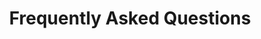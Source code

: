 ---
title: Frequently Asked Questions
sidenav: true
parent: About
category: FEHRM Overview
sortOrder: 1
faqQuestions:
  - question: What is the Federal Electronic Health Record Modernization office’s role in the electronic health record space?
    answer: Chartered in December 2019, the Federal Electronic Health Record Modernization (FEHRM) office works within the federal space to implement a single, common federal electronic health record (EHR) that enhances patient care and provider effectiveness. The FEHRM unites efforts and delivers common capabilities that enable the Department of Defense (DOD), Department of Veterans Affairs (VA), Department of Homeland Security’s U.S. Coast Guard (USCG), Department of Commerce's National Oceanic and Atmospheric Administration (NOAA) and other federal agencies to deploy the federal EHR. Common capabilities refer to common solutions, tools and activities identified as needed to effectively deploy the federal EHR.<br /><br />The common capabilities the FEHRM delivers in support of the federal EHR include managing the Federal Enclave; managing the joint health information exchange; leading analysis and integration of deployment activities at joint sharing sites; overseeing EHR configuration and content changes; providing software updates and solutions; tracking joint risks, issues and opportunities as well as lessons learned; maintaining an integrated master schedule; and advancing interoperability.<br /><br />These capabilities are also helping drive federal solutions to support effective health care delivery within the federal space that puts patients in the center. Through the FEHRM’s contributions and solutions, federal agencies like DOD, VA and USCG can lead the deployment of the federal EHR.<br /><br />Visit the <a href="/about-fehrm">What is the FEHRM</a> section of the <a href="/">FEHRM website</a> to learn more about the FEHRM.
  - question: Is the federal EHR truly a single record, or just DOD and VA products running side by side?
    answer: The Department of Defense (DOD), Department of Veterans Affairs (VA), Department of Homeland Security’s U.S. Coast Guard (USCG) and Department of Homeland Security's National Oceanic and Atmospheric Administration (NOAA) are all implementingthe same single, common federal electronic health record (EHR). The DOD, USCG and NOAA named the EHR MHS GENESIS, while VA refers to it as the new EHR. However, the federal EHR is the same single instance of the commercial product (Oracle CernerMillennium) the Departments purchased. The Departments are not developing different custom systems.<br /><br />With that, DOD and VA are given a certain amount of flexibility to configure the federal EHR differently to meet specific facilities’ needs while still maintaining interoperability between the Departments. Regardless, they are using the same instance of the federal EHR.<br /><br />The Departments purchased a commercial product (Oracle Cerner Millennium) and must first maximize the solutions available within the product. Occasionally, elements of the core product require configuration changes to meet departmental or business requirements.<br /><br />Through established governance and change control processes, DOD and VA sites can each request configuration changes (e.g., add, edit or remove user roles, workflows and other configuration items such as interfaces, forms, assessments and scales) as long as these changes do not undermine interoperability between the Departments. Approved changes are implemented within the federal EHR, and any Departments using the EHR have access to these changes.<br /><br />The FEHRM focuses primarily on determining ways to converge EHR configurations tostreamline the patient and provider experience between the Departments. The goal isto ensure providers have a common user experience defined by evidence-based best practices, and patients have a consistent care experience, regardless of where they get care.
  - question: How is the Federal Electronic Health Record Modernization office different from the Interagency Program Office?
    answer: The Interagency Program Office (IPO) served as a successful coordinating body providing measurable impact on setting health data standards for the Department of Defense and Department of Veterans Affairs. It no longer exists. The Federal Electronic Health Record Modernization (FEHRM) office’s mission—to implement a single, common federal EHR to enhance patient care and provider effectiveness, wherever care is provided—is much more expansive than the IPO's mission. The FEHRM has a broader focus and more authority than the IPO had.
  - question: What is the Federal Electronic Health Record Modernization office's level of authority?
    answer: The Federal Electronic Health Record Modernization (FEHRM) office's Director and Deputy Director report to the Deputy Secretary of Defense and the Deputy Secretary of Veterans Affairs. The FEHRM Charter and the National Defense Authorization Act for Fiscal Year 2020 (NDAA FY2020) give the FEHRM decision-making authority within the joint space. The NDAA FY2020 specifies that the FEHRM "shall carry our decision-making authority delegated to the Office by the Secretary of Defense and the Secretary of Veterans Affair with respect to the definition, coordination, and management of functional, technical, and programmatic activities that are joint used, carried out, and shared by the Departments."<br /><br />The implementation of a single, common federal electronic health record (EHR) is a massive transformation with multiple cabinet-level offices involved, and it will not succeed with a command-and-control approach. Instead, the FEHRM works through collaboration, facilitation, consensus building and the commitment of its partners to provide the best health care experience for patients and providers.<br /><br />If there is an irrevocable dispute, then the FEHRM will execute its authority and act as an arbiter as needed. However, the FEHRM has created an environment, including collaborative processes, procedures and forums, to enable joint decision-making and issue resolution at the lowest possible levels.
  - question: Why is a single, common federal electronic health record necessary?
    answer: A single, common federal electronic health record (EHR) means the Department of Defense (DOD), Department of Veterans Affairs (VA), Department of Homeland Security's U.S. Coast Guard (USCG), Department of Commerce's National Oceanic and Atmospheric Administration (NOAA) and other partners will be able to document care from the time a Service member enters the military through their care as a Veteran in one, complete patient health record. This record will be accessible to DOD, VA, USCG, NOAA and participating provider organizations and, of course, to patients themselves.<br /><br />To effectively deliver health care and benefits to our beneficiaries, DOD, VA, USCG and NOAA need to be able to access a patient's longitudinal health record. The separate, legacy EHR systems are outdated and unable to create a seamless care experience as provided by the federal EHR.<br /><br />Having a federal EHR among DOD, VA, USCG and NOAA puts patients at the center. It allows the Departments and other partners to achieve the following&#58; <ul><li>Support Service members from the time they join the military through their care as a Veteran in one, complete patient health record that the patient can access—enabling an integrated, patient-centered continuum of care.</li><li>Access data such as service treatment records, Service medals and honors, housing status and other information to ensure a transitioning Veteran receives all the benefits they have earned in a seamless, timely fashion.</li><li>Minimize the number of times patients need to share their health histories, undergo duplicative tests or manage printed health records.</li><li>Enable comprehensive patient data, whether recorded by a DOD, VA, USCG, NOAA or participating provider organizations, to be readily available wherever care is provided—the more patient data clinicians have, the more informed care they can deliver to their patients.</li></ul>
  - question: Who owns the patient health data in the electronic health record?
    answer: Patient data is owned by the patient. Patients have the right to access their personal health record. They retain control over their own health data.
  - question: Are the Department of Defense, Department of Veterans Affairs and Department of Homeland Security’s U.S. Coast Guard using different electronic health records or one single, common electronic health record?
    answer: The Departments are implementing the same single, common federal electronic health record (EHR). The Department of Defense, Department of Homeland Security’s U.S. Coast Guard and Department of Commerce's National Oceanic and Atmospheric Administration call the federal EHR MHS GENESIS, while the Department of Veterans Affairs use other names for the federal EHR. However, they are deploying, using and updating the same federal EHR. If one Department adds new capabilities to the federal EHR, the other Departments have access to the same capabilities.
  - question: How is the Federal Electronic Health Record Modernization office partnering with the private sector/commercial partners to advance interoperability?
    answer: We rely heavily on providers outside of the federal health care systems (for example, the Department of Defense [DOD]; Department of Veterans Affairs [VA]; Department of Homeland Security's U.S. Coast Guard [USCG] and Department of Commerce's National Oceanic and Atmospheric Administration [NOAA]) to provide health care to Service members, Veterans and their families. In April 2020, the Federal Electronic Health Record Modernization office launched the joint health information exchange to enhance data sharing between the Department of Defense, Department of Veterans Affairs, Department of Homeland Security’s U.S. Coast Guard, Department of Commerce's National Oceanic and Atmospheric Administration and participating provider organizations.<br /><br />COVID-19 showed us how important such efficient electronic health information sharing is for clinicians on the front lines. The more information they have about their patients, the better they can meet their needs.<br /><br />We also work closely with federal and standards organizations and private sector partners to advance interoperability standards that enable the exchange of information across all sectors of industry and government.
---